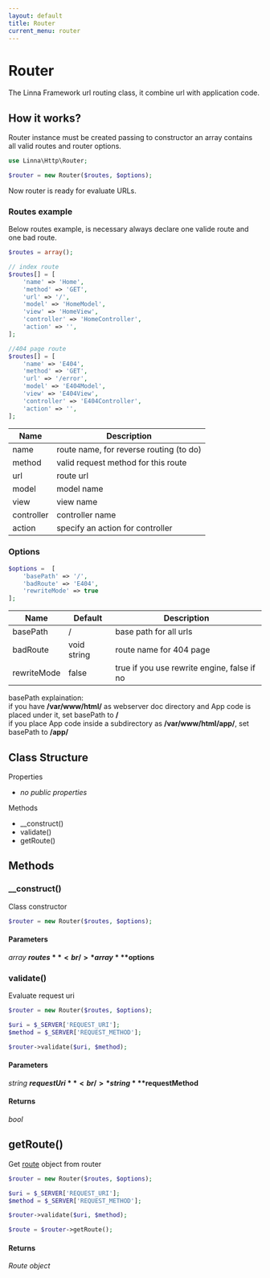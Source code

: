```yaml
---
layout: default
title: Router
current_menu: router
---
```


# Router
The Linna Framework url routing class, it combine url with application code.

## How it works?
Router instance must be created passing to constructor an array contains all valid routes and router options.
```php
use Linna\Http\Router;

$router = new Router($routes, $options);
```
Now router is ready for evaluate URLs.

### Routes example
Below routes example, is necessary always declare one valide route and one bad route.
```php
$routes = array();

// index route
$routes[] = [
    'name' => 'Home',
    'method' => 'GET',
    'url' => '/',
    'model' => 'HomeModel',
    'view' => 'HomeView',
    'controller' => 'HomeController',
    'action' => '',
];

//404 page route
$routes[] = [
    'name' => 'E404',
    'method' => 'GET',
    'url' => '/error',
    'model' => 'E404Model',
    'view' => 'E404View',
    'controller' => 'E404Controller',
    'action' => '',
];
```
| Name           | Description                                                                            |
|----------------|----------------------------------------------------------------------------------------|
| name           | route name, for reverse routing (to do)                                                |
| method         | valid request method for this route                                                    |
| url            | route url                                                                              |
| model          | model name                                                                             |
| view           | view name                                                                              |
| controller     | controller name                                                                        |
| action         | specify an action for controller                                                       |

### Options
```php
$options =  [
    'basePath' => '/',
    'badRoute' => 'E404',
    'rewriteMode' => true
];
```
| Name           | Default     | Description                                                                            |
|----------------|-------------|----------------------------------------------------------------------------------------|
| basePath       | /           | base path for all urls                                                                 |
| badRoute       | void string | route name for 404 page                                                                |
| rewriteMode    | false       | true if you use rewrite engine, false if no                                            |

basePath explaination:<br />
if you have **/var/www/html/** as webserver doc directory and App code is placed under it, set basePath to **/**<br/>
if you place App code inside a subdirectory as **/var/www/html/app/**, set basePath to **/app/**

## Class Structure

Properties
- *no public properties*

Methods
- __construct()
- validate()
- getRoute()

## Methods

### __construct()
Class constructor
```php
$router = new Router($routes, $options);
```
#### Parameters
*array* **$routes**<br/>
*array* **$options**

### validate()
Evaluate request uri
```php
$router = new Router($routes, $options);

$uri = $_SERVER['REQUEST_URI'];
$method = $_SERVER['REQUEST_METHOD'];

$router->validate($uri, $method);
```

#### Parameters
*string* **$requestUri**<br/>
*string* **$requestMethod**

#### Returns
*bool*

## getRoute()
Get [route](route.md) object from router
```php
$router = new Router($routes, $options);

$uri = $_SERVER['REQUEST_URI'];
$method = $_SERVER['REQUEST_METHOD'];

$router->validate($uri, $method);

$route = $router->getRoute();
```

#### Returns
*Route object*